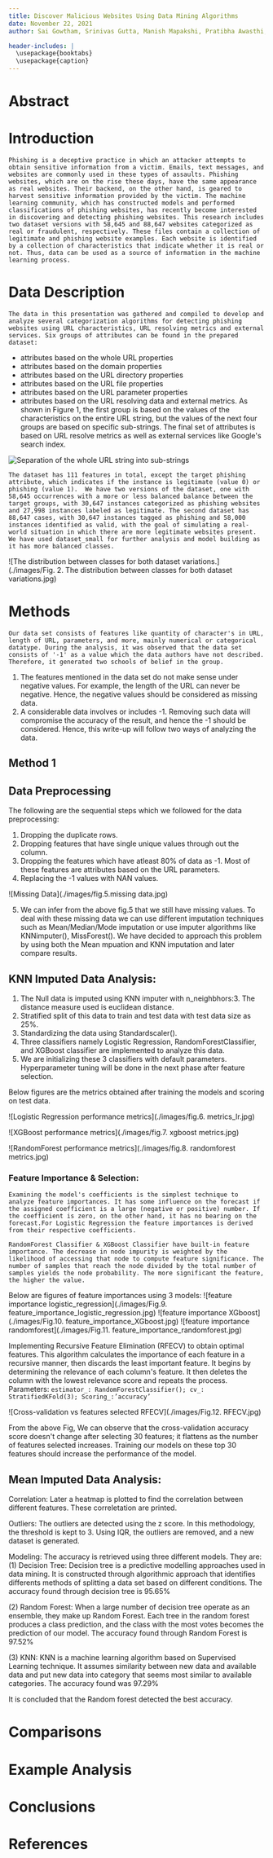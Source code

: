 ```yaml
---
title: Discover Malicious Websites Using Data Mining Algorithms
date: November 22, 2021
author: Sai Gowtham, Srinivas Gutta, Manish Mapakshi, Pratibha Awasthi, San JosÃ©️ State University

header-includes: |
  \usepackage{booktabs}
  \usepackage{caption}
---
```


# Abstract


# Introduction

    Phishing is a deceptive practice in which an attacker attempts to obtain sensitive information from a victim. Emails, text messages, and websites are commonly used in these types of assaults. Phishing websites, which are on the rise these days, have the same appearance as real websites. Their backend, on the other hand, is geared to harvest sensitive information provided by the victim. The machine learning community, which has constructed models and performed classifications of phishing websites, has recently become interested in discovering and detecting phishing websites. This research includes two dataset versions with 58,645 and 88,647 websites categorized as real or fraudulent, respectively. These files contain a collection of legitimate and phishing website examples. Each website is identified by a collection of characteristics that indicate whether it is real or not. Thus, data can be used as a source of information in the machine learning process.

# Data Description
    The data in this presentation was gathered and compiled to develop and analyze several categorization algorithms for detecting phishing websites using URL characteristics, URL resolving metrics and external services. Six groups of attributes can be found in the prepared dataset:
- attributes based on the whole URL properties 
- attributes based on the domain properties 
- attributes based on the URL directory properties 
- attributes based on the URL file properties
- attributes based on the URL parameter properties
- attributes based on the URL resolving data and external metrics.
    As shown in Figure 1, the first group is based on the values of the characteristics on the entire URL string, but the values of the next four groups are based on specific sub-strings. The final set of attributes is based on URL resolve metrics as well as external services like Google's search index.

![Separation of the whole URL string into sub-strings](./images/Fig.1.SeparationofthewholeURLstringintosub-strings.jpg)

    The dataset has 111 features in total, except the target phishing attribute, which indicates if the instance is legitimate (value 0) or phishing (value 1).  We have two versions of the dataset, one with 58,645 occurrences with a more or less balanced balance between the target groups, with 30,647 instances categorized as phishing websites and 27,998 instances labeled as legitimate. The second dataset has 88,647 cases, with 30,647 instances tagged as phishing and 58,000 instances identified as valid, with the goal of simulating a real-world situation in which there are more legitimate websites present. We have used dataset_small for further analysis and model building as it has more balanced classes.


![The distribution between classes for both dataset variations.](./images/Fig. 2. The distribution between classes for both dataset variations.jpg)


# Methods
    Our data set consists of features like quantity of character's in URL, length of URL, parameters, and more, mainly numerical or categorical datatype. During the analysis, it was observed that the data set consists of '-1' as a value which the data authors have not described. Therefore, it generated two schools of belief in the group. 

1. The features mentioned in the data set do not make sense under negative values. For example, the length of the URL can never    be negative. Hence, the negative values should be considered as missing data.
2. A considerable data involves or includes -1. Removing such data will compromise the accuracy of the result, and hence the -1    should be considered.
Hence, this write-up will follow two ways of analyzing the data.

## Method 1
## Data Preprocessing
The following are the sequential steps which we followed for the data preprocessing:
1. Dropping the duplicate rows.
2. Dropping features that have single unique values through out the column.
3. Dropping the features which have atleast 80% of data as -1. Most of these features are attributes based on the URL            parameters.
4. Replacing the -1 values with NAN values.

![Missing Data](./images/fig.5.missing data.jpg)

5. We can infer from the above fig.5 that we still have missing values. To deal with these missing data we can use different      imputation techniques such as Mean/Median/Mode imputation or use imputer algorithms like KNNimputer(), MissForest().  We        have decided to approach this problem by using both the Mean mpuation and KNN imputation and later compare results.

## KNN Imputed Data Analysis:
1. The Null data is imputed using KNN imputer with n_neighbhors:3. The distance measure used is euclidean distance.
2. Stratified split of this data to train and test data with test data size as 25%.
3. Standardizing the data using Standardscaler().
4. Three classifiers namely Logistic Regression, RandomForestClassifier, and XGBoost classifier are implemented to analyze this    data.
5. We are initializing these 3 classifiers with default parameters. Hyperparameter tuning will be done in the next phase after    feature selection.

Below figures are the metrics obtained after training the models and scoring on test data.

![Logistic Regression performance metrics](./images/fig.6. metrics_lr.jpg)

![XGBoost performance metrics](./images/fig.7. xgboost metrics.jpg)

![RandomForest performance metrics](./images/fig.8. randomforest metrics.jpg)

### Feature Importance & Selection:
    Examining the model's coefficients is the simplest technique to analyze feature importances. It has some influence on the forecast if the assigned coefficient is a large (negative or positive) number. If the coefficient is zero, on the other hand, it has no bearing on the forecast.For Logistic Regression the feature importances is derived from their respective coefficients.

    RandomForest Classifier & XGBoost Classifier have built-in feature importance. The decrease in node impurity is weighted by the likelihood of accessing that node to compute feature significance. The number of samples that reach the node divided by the total number of samples yields the node probability. The more significant the feature, the higher the value.

Below are figures of feature importances using 3 models:
![feature importance logistic_regression](./images/Fig.9. feature_importance_logistic_regression.jpg)
![feature importance XGboost](./images/Fig.10. feature_importance_XGboost.jpg)
![feature importance randomforest](./images/Fig.11. feature_importance_randomforest.jpg)

Implementing Recursive Feature Elimination (RFECV) to obtain optimal features. This algorithm calculates the importance of each feature in a recursive manner, then discards the least important feature. It begins by determining the relevance of each column's feature. It then deletes the column with the lowest relevance score and repeats the process. 
Parameters:
`estimator_: RandomForestClassifier(); cv_: StratifiedKFold(3); Scoring_:’accuracy’`

![Cross-validation vs features selected RFECV](./images/Fig.12. RFECV.jpg)

From the above Fig, We can observe that the cross-validation accuracy score doesn't change after selecting 30 features; it flattens as the number of features selected increases. Training our models on these top 30 features should increase the performance of the model.

## Mean Imputed Data Analysis:

Correlation:
Later a heatmap is plotted to find the correlation between different features.
These correletation are printed.

Outliers: 
The outliers are detected using the z score. In this methodology, the threshold is kept to 3. 
Using IQR, the outliers are removed, and a new dataset is generated. 

Modeling: 
The accuracy is retrieved using three different models. They are: 
(1) Decision Tree:
Decision tree is a predictive modelling approaches used in data mining.  It is constructed through algorithmic approach that identifies differents methods of splitting a data set based on different conditions. 
The accuracy found through decision tree is 95.65%

(2) Random Forest:
When a large number of decision tree operate as an ensemble, they make up Random Forest. Each tree in the random forest produces a class prediction, and the class with the most votes becomes the prediction of our model. The accuracy found through Random Forest is 97.52% 

(3) KNN:
KNN is a machine learning algorithm based on Supervised Learning technique. It assumes similarity between new data and available data and put new data into category that seems most similar to available categories. 
The accuracy found was 97.29%

It is concluded that the Random forest detected the best accuracy. 




# Comparisons

# Example Analysis

# Conclusions


# References



